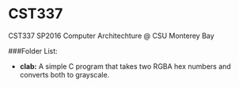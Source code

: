 # CST337
CST337 SP2016 Computer Architechture @ CSU Monterey Bay

###Folder List:

- **clab:** A simple C program that takes two RGBA hex numbers and converts both to grayscale.  
